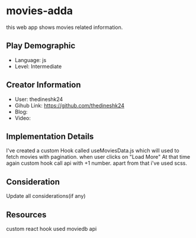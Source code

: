 # movies-adda
this web app shows movies related information.

## Play Demographic

- Language: js
- Level: Intermediate

## Creator Information

- User: thedineshk24
- Gihub Link: https://github.com/thedineshk24
- Blog:
- Video:

## Implementation Details

I've created a custom Hook called useMoviesData.js which will used to fetch movies with pagination. when user clicks on "Load More" At that time again custom hook call api with +1 number. apart from that i've used scss.

## Consideration

Update all considerations(if any)

## Resources
custom react hook
used moviedb api
